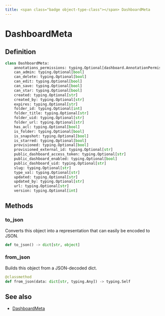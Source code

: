 ```yaml
---
title: <span class="badge object-type-class"></span> DashboardMeta
---
```

# <span class="badge object-type-class"></span> DashboardMeta

## Definition

```python
class DashboardMeta:
    annotations_permissions: typing.Optional[dashboard.AnnotationPermission]
    can_admin: typing.Optional[bool]
    can_delete: typing.Optional[bool]
    can_edit: typing.Optional[bool]
    can_save: typing.Optional[bool]
    can_star: typing.Optional[bool]
    created: typing.Optional[str]
    created_by: typing.Optional[str]
    expires: typing.Optional[str]
    folder_id: typing.Optional[int]
    folder_title: typing.Optional[str]
    folder_uid: typing.Optional[str]
    folder_url: typing.Optional[str]
    has_acl: typing.Optional[bool]
    is_folder: typing.Optional[bool]
    is_snapshot: typing.Optional[bool]
    is_starred: typing.Optional[bool]
    provisioned: typing.Optional[bool]
    provisioned_external_id: typing.Optional[str]
    public_dashboard_access_token: typing.Optional[str]
    public_dashboard_enabled: typing.Optional[bool]
    public_dashboard_uid: typing.Optional[str]
    slug: typing.Optional[str]
    type_val: typing.Optional[str]
    updated: typing.Optional[str]
    updated_by: typing.Optional[str]
    url: typing.Optional[str]
    version: typing.Optional[int]
```
## Methods

### <span class="badge object-method"></span> to_json

Converts this object into a representation that can easily be encoded to JSON.

```python
def to_json() -> dict[str, object]
```

### <span class="badge object-method"></span> from_json

Builds this object from a JSON-decoded dict.

```python
@classmethod
def from_json(data: dict[str, typing.Any]) -> typing.Self
```

## See also

 * <span class="badge builder"></span> [DashboardMeta](./builder-DashboardMeta.md)
